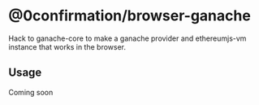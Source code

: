 # @0confirmation/browser-ganache

Hack to ganache-core to make a ganache provider and ethereumjs-vm instance that works in the browser.

## Usage

Coming soon
